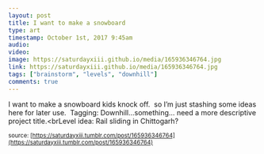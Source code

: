 ```yaml
---
layout: post
title: I want to make a snowboard
type: art
timestamp: October 1st, 2017 9:45am
audio: 
video: 
image: https://saturdayxiii.github.io/media/165936346764.jpg
link: https://saturdayxiii.github.io/media/165936346764.jpg
tags: ["brainstorm", "levels", "downhill"]
comments: true
---
```

I want to make a snowboard kids knock off.  so I’m just stashing some ideas here for later use.  Tagging: Downhill…something… need a more descriptive project title.<brLevel idea: Rail sliding in Chittogarh?
 
  
<small>source: [https://saturdayxiii.tumblr.com/post/165936346764](https://saturdayxiii.tumblr.com/post/165936346764)</small>